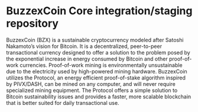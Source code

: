 BuzzexCoin Core integration/staging repository
=================================================

BuzzexCoin (BZX) is a sustainable cryptocurrency modeled after Satoshi Nakamoto’s vision for Bitcoin. It is a decentralized, peer-to-peer transactional currency designed to offer a solution to the problem posed by the exponential increase in energy consumed by Bitcoin and other proof-of-work currencies. Proof-of-work mining is environmentally unsustainable due to the electricity used by high-powered mining hardware. BuzzexCoin utilizes the Protocol, an energy efficient proof-of-stake algorithm inspired by PIVX/DASH, can be mined on any computer, and will never require specialized mining equipment. The Protocol offers a simple solution to Bitcoin sustainability issues and provides a faster, more scalable blockchain that is better suited for daily transactional use.

